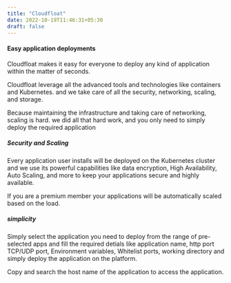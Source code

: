 ```yaml
---
title: "Cloudfloat"
date: 2022-10-19T11:46:31+05:30
draft: false
---
```


#### Easy application deployments

Cloudfloat makes it easy for everyone to deploy any kind of application within the matter of seconds.

Cloudfloat leverage all the advanced tools and technologies like containers and Kubernetes. and we take care of all the security, networking, scaling, and storage. 

Because maintaining the infrastructure and taking care of networking, scaling is hard. we did all that hard work, and you only need to simply deploy the required application 

##### Security and Scaling

Every application user installs will be deployed on the Kubernetes cluster and we use its powerful capabilities like data encryption, High Availability, Auto Scaling, and more to keep your applications secure and highly available.

If you are a premium member your applications will be automatically scaled based on the load. 

##### simplicity

Simply select the application you need to deploy from the range of pre-selected apps and fill the required detials like application name, http port TCP/UDP port, Environment variables, Whitelist ports, working directory and simply deploy the application on the platform.

Copy and search the host name of the application to access the application.

 

